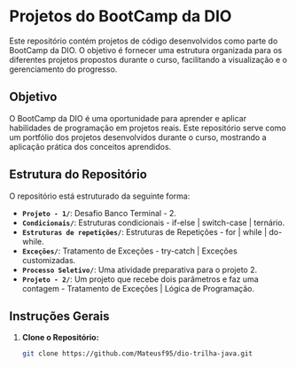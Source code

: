 # Projetos do BootCamp da DIO

Este repositório contém projetos de código desenvolvidos como parte do BootCamp da DIO. O objetivo é fornecer uma estrutura organizada para os diferentes projetos propostos durante o curso, facilitando a visualização e o gerenciamento do progresso.

## Objetivo

O BootCamp da DIO é uma oportunidade para aprender e aplicar habilidades de programação em projetos reais. Este repositório serve como um portfólio dos projetos desenvolvidos durante o curso, mostrando a aplicação prática dos conceitos aprendidos.

## Estrutura do Repositório

O repositório está estruturado da seguinte forma:

- **`Projeto - 1/`**: Desafio Banco Terminal - 2.
- **`Condicionais/`**: Estruturas condicionais - if-else | switch-case | ternário.
- **`Estruturas de repetições/`**: Estruturas de Repetições - for | while | do-while.
- **`Exceções/`**: Tratamento de Exceções - try-catch | Exceções customizadas.
- **`Processo Seletivo/`**: Uma atividade preparativa para o projeto 2.
- **`Projeto - 2/`**: Um projeto que recebe dois parâmetros e faz uma contagem - Tratamento de Exceções | Lógica de Programação.


## Instruções Gerais

1. **Clone o Repositório:**
   ```bash
   git clone https://github.com/Mateusf95/dio-trilha-java.git
